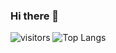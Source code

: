 ### Hi there 👋
![visitors](https://visitor-badge.glitch.me/badge?page_id=page.id)
![Top Langs](https://github-readme-stats.vercel.app/api/top-langs/?username=aemmadi&hide=TeX&layout=compact)

<!--
**Tollii/Tollii** is a ✨ _special_ ✨ repository because its `README.md` (this file) appears on your GitHub profile.

Here are some ideas to get you started:

- 🔭 I’m currently working on ...
- 🌱 I’m currently learning ...
- 👯 I’m looking to collaborate on ...
- 🤔 I’m looking for help with ...
- 💬 Ask me about ...
- 📫 How to reach me: ...
- 😄 Pronouns: ...
- ⚡ Fun fact: ...
-->
